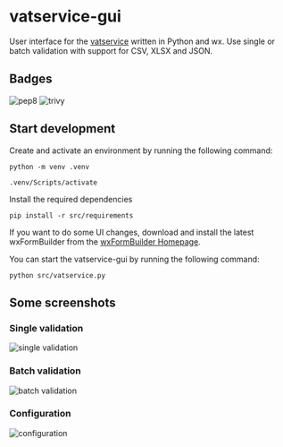 # vatservice-gui

User interface for the [vatservice](https://github.com/dseichter/vatservice) written in Python and wx. Use single or batch validation with support for CSV, XLSX and JSON.

## Badges

![pep8](https://github.com/dseichter/vatservice-gui/actions/workflows/pep8.yml/badge.svg)
![trivy](https://github.com/dseichter/vatservice-gui/actions/workflows/trivy.yml/badge.svg)

## Start development

Create and activate an environment by running the following command:

```python -m venv .venv```

```.venv/Scripts/activate```

Install the required dependencies

```pip install -r src/requirements```

If you want to do some UI changes, download and install the latest wxFormBuilder from the [wxFormBuilder Homepage](https://github.com/wxFormBuilder/wxFormBuilder).

You can start the vatservice-gui by running the following command:

```python src/vatservice.py```

## Some screenshots

### Single validation

![single validation](images/single.png)

### Batch validation

![batch validation](images/batch.png)

### Configuration

![configuration](images/config.png)